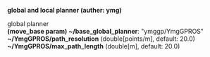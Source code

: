 __global and local planner (auther: ymg)__


global planner  
__(move_base param) ~/base_global_planner__: "ymggp/YmgGPROS"  
__~/YmgGPROS/path_resolution__ (double[points/m], default: 20.0)  
__~/YmgGPROS/max_path_length__ (double[m], default: 20.0)  

